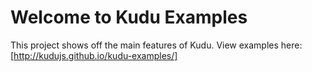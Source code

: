 # Welcome to Kudu Examples

This project shows off the main features of Kudu. View examples here: [http://kudujs.github.io/kudu-examples/]